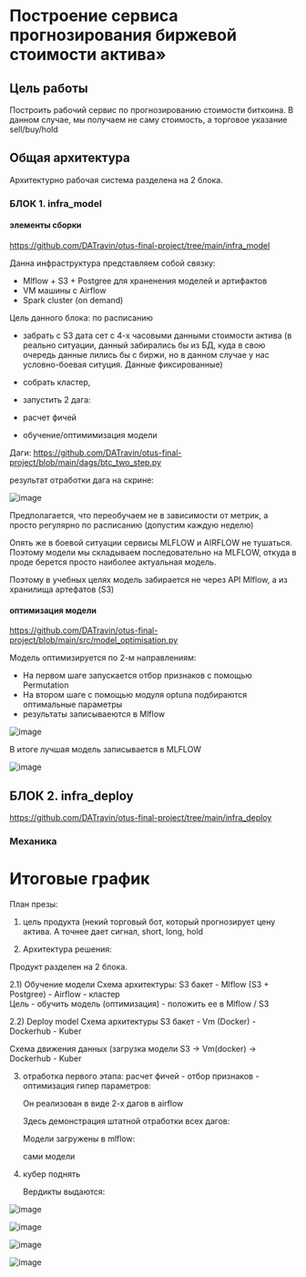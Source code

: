 
# Построение сервиса прогнозирования биржевой стоимости актива»

## Цель работы

Построить рабочий сервис по прогнозированию стоимости биткоина. 
В данном случае, мы получаем не саму стоимость, а торговое указание sell/buy/hold

## Общая архитектура

Архитектурно рабочая система разделена на 2 блока.

### БЛОК 1. infra_model 

#### элементы сборки

https://github.com/DATravin/otus-final-project/tree/main/infra_model 

Данна инфраструктура представляем собой связку:

- Mlflow + S3 + Postgree для храненения моделей и артифактов
- VM машины с Airflow
- Spark cluster (on demand)

Цель данного блока: по расписанию

- забрать с S3 дата сет с 4-х часовыми данными стоимости актива (в реально ситуации, данный забирались бы из БД, куда в свою очередь данные лились бы с биржи, но в данном случае у нас условно-боевая ситуция. Данные фиксированные)

- собрать кластер,
- запустить 2 дага:
- расчет фичей
- обучение/оптимимизация модели
  
Даги: https://github.com/DATravin/otus-final-project/blob/main/dags/btc_two_step.py 

результат отработки дага на скрине:

![image](https://github.com/user-attachments/assets/1f261026-e7a4-4e46-8d10-7f9b4e95bc17)

Предполагается, что переобучаем не в зависимости от метрик, а просто регулярно по расписанию (допустим каждую неделю)

Опять же в боевой ситуации сервисы MLFLOW и AIRFLOW не тушаться. Поэтому модели мы складываем последовательно на MLFLOW, откуда в проде берется просто наиболее актуальная модель.

Поэтому в учебных целях модель забирается не через API Mlflow, а из хранилища артефатов (S3)

#### оптимизация модели

https://github.com/DATravin/otus-final-project/blob/main/src/model_optimisation.py 

Модель оптимизируется по 2-м направлениям:

- На первом шаге запускается отбор признаков с помощью Permutation
- На втором шаге с помощью модуля optuna подбираются оптимальные параметры
- результаты записываеются в Mlflow 

 ![image](https://github.com/user-attachments/assets/c4f2b4ed-0221-4492-8030-15c560c35e16)

В итоге лучшая модель записывается в MLFLOW

 ![image](https://github.com/user-attachments/assets/50a5f961-770d-4375-a33b-dfc2ce6dcfd6)

## БЛОК 2. infra_deploy

https://github.com/DATravin/otus-final-project/tree/main/infra_deploy 

### Механика







# Итоговые график




План презы:

1) цель продукта (некий торговый бот, который прогнозирует цену актива. А точнее дает сигнал, short, long, hold

2) Архитектура решения:

Продукт разделен на 2 блока. 

2.1) Обучение модели 
Схема архитектуры: S3 бакет - Mlflow (S3 + Postgree)  - Airflow - кластер   
Цель - обучить модель (оптимизация) - положить ее в Mlflow / S3

2.2) Deploy model
Схема архитектуры S3 бакет - Vm (Docker) - Dockerhub - Kuber 

Схема движения данных (загрузка модели S3 -> Vm(docker) -> Dockerhub - Kuber 

3) отработка первого этапа: расчет фичей - отбор признаков - оптимизация гипер параметров:

   Он реализован в виде 2-х дагов в airflow

   Здесь демонстрация штатной отработки всех дагов:

  


   Модели загружены в mlflow:

  


   сами модели

  


4) кубер поднять

   Вердикты выдаются:

![image](https://github.com/user-attachments/assets/0d21dbe8-bfb3-4002-8194-1df523366cb5)


   ![image](https://github.com/user-attachments/assets/640803bd-49d4-494e-9ddf-f79347cfe03b)


   ![image](https://github.com/user-attachments/assets/e8dd770f-f75f-4d0b-82c2-3ced4fc30d3d)



![image](https://github.com/user-attachments/assets/50866f11-a55e-40fd-bc16-29fd6fbf0ee0)


